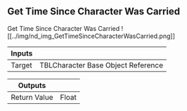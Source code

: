 ## Get Time Since Character Was Carried
Get Time Since Character Was Carried
![[../img/nd_img_GetTimeSinceCharacterWasCarried.png]]

|Inputs||
|--|--|
| Target | TBLCharacter Base Object Reference |

|Outputs||
|--|--|
| Return Value | Float |

